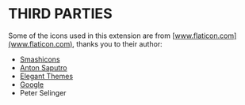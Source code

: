 # THIRD PARTIES

Some of the icons used in this extension are from [www.flaticon.com](www.flaticon.com), thanks you to their author:
- [Smashicons](https://www.flaticon.com/authors/smashicons)
- [Anton Saputro](https://www.flaticon.com/authors/anton-saputro) 
- [Elegant Themes](https://www.flaticon.com/authors/elegant-themes)
- [Google](https://www.flaticon.com/authors/google)
- Peter Selinger

